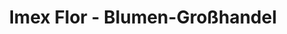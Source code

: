 ---
title: "Imex Flor - Blumen-Großhandel"
url: /wettenberg/imex-flor-blumen-grosshandel/
shop: Blumen
---